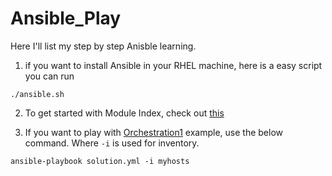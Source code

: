 # Ansible_Play

Here I'll list my step by step Anisble learning.

1. if you want to install Ansible in your RHEL machine, here is a easy script you can run

`./ansible.sh`

2. To get started with Module Index, check out [this](https://docs.ansible.com/ansible/2.9/modules/modules_by_category.html)

3. If you want to play with [Orchestration1](https://github.com/RideToTheRootsPersonal/Ansible_Play/tree/main/playbooks/Orchestration1) example, use the below command. Where `-i` is used for inventory.

`ansible-playbook solution.yml -i myhosts`
